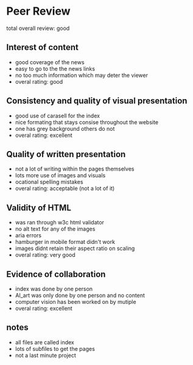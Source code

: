 # Peer Review
total overall review: good

## Interest of content
- good coverage of the news
- easy to go to the the news links
- no too much information which may deter the viewer
- overal rating: good

## Consistency and quality of visual presentation
- good use of carasell for the index
- nice formating that stays consise throughout the website
- one has grey background others do not
- overal rating: excellent

## Quality of written presentation
- not a lot of writing within the pages themselves
- lots more use of images and visuals 
- ocational spelling mistakes
- overal rating: acceptable (not a lot of it)

## Validity of HTML
- was ran through w3c html validator
- no alt text for any of the images
- aria errors 
- hamburger in mobile format didn't work
- images didnt retain their aspect ratio on scaling
- overal rating: very good

## Evidence of collaboration 
- index was done by one person
- AI_art was only done by one person and no content 
- computer vision has been worked on by mutiple
- overal rating: excellent

## notes
- all files are called index
- lots of subfiles to get the pages
- not a last minute project


